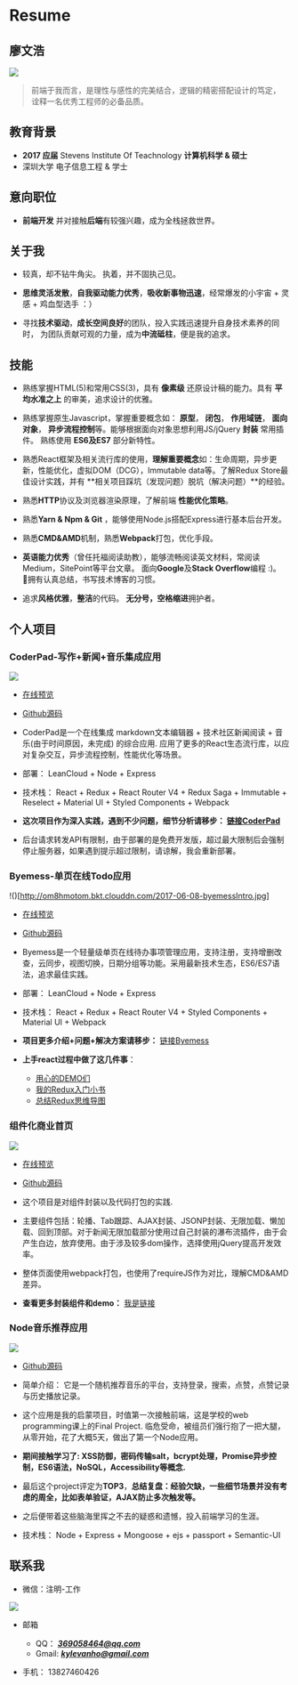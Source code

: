 # Resume
## 廖文浩

![](http://om8hmotom.bkt.clouddn.com/2017-06-08-github_avatar-1.png)


> 前端于我而言，是理性与感性的完美结合，逻辑的精密搭配设计的笃定， 
诠释一名优秀工程师的必备品质。

## 教育背景
- **2017 应届** Stevens Institute Of Teachnology **计算机科学 & 硕士**       
- 深圳大学 电子信息工程 & 学士

## 意向职位
- **前端开发** 并对接触**后端**有较强兴趣，成为全栈拯救世界。

## 关于我
- 较真，却不钻牛角尖。 执着，并不固执己见。 

- **思维灵活发散**，**自我驱动能力优秀**，**吸收新事物迅速**，经常爆发的小宇宙 + 灵感 + 鸡血型选手 ：）

- 寻找**技术驱动**，**成长空间良好**的团队，投入实践迅速提升自身技术素养的同时， 
为团队贡献可观的力量，成为**中流砥柱**，便是我的追求。

## 技能
- 熟练掌握HTML(5)和常用CSS(3)，具有 **像素级** 还原设计稿的能力。具有 **平均水准之上** 的审美，追求设计的优雅。

- 熟练掌握原生Javascript，掌握重要概念如： **原型**， **闭包**， **作用域链**， **面向对象**， **异步流程控制**等。能够根据面向对象思想利用JS/jQuery **封装** 常用插件。 熟练使用 **ES6及ES7** 部分新特性。

- 熟悉React框架及相关流行库的使用，**理解重要概念**如：生命周期，异步更新，性能优化，虚拟DOM（DCG），Immutable data等。了解Redux Store最佳设计实践，并有 **相关项目踩坑（发现问题）脱坑（解决问题）**的经验。

- 熟悉**HTTP**协议及浏览器渲染原理，了解前端 **性能优化策略**。

- 熟悉**Yarn & Npm & Git** ，能够使用Node.js搭配Express进行基本后台开发。

- 熟悉**CMD&AMD**机制，熟悉**Webpack**打包，优化手段。

- **英语能力优秀**（曾任托福阅读助教），能够流畅阅读英文材料，常阅读Medium，SitePoint等平台文章。 面向**Google**及**Stack Overflow**编程 :)。 拥有认真总结，书写技术博客的习惯。

- 追求**风格优雅**，**整洁**的代码。 **无分号，空格缩进**拥护者。


## 个人项目

### CoderPad-写作+新闻+音乐集成应用

![](http://om8hmotom.bkt.clouddn.com/2017-06-08-coderpad%E5%89%AF%E6%9C%AC-1.jpg)

- [在线预览](http://coderpad.leanapp.cn)

- [Github源码](https://github.com/kylewh/Coderpad)

- CoderPad是一个在线集成 markdown文本编辑器 + 技术社区新闻阅读 + 音乐(由于时间原因，未完成) 的综合应用. 应用了更多的React生态流行库，以应对复杂交互，异步流程控制，性能优化等场景。

- 部署： LeanCloud + Node + Express

- 技术栈： React + Redux + React Router V4 + Redux Saga + Immutable + Reselect + Material UI + Styled Components + Webpack

- **这次项目作为深入实践，遇到不少问题，细节分析请移步： [链接CoderPad](https://kylewh.github.io/2017/06/07/%F0%9F%93%9DCoderPad-%E5%9F%BA%E4%BA%8EReact%E5%85%A8%E5%AE%B6%E6%A1%B6%E5%86%99%E4%BD%9C-%E6%96%B0%E9%97%BB%E4%B8%80%E4%BD%93%E7%BB%BC%E5%90%88%E5%BA%94%E7%94%A8%E7%9A%84%E5%AE%9E%E8%B7%B5%E6%80%BB%E7%BB%93/)**

- 后台请求转发API有限制，由于部署的是免费开发版，超过最大限制后会强制停止服务器，如果遇到提示超过限制，请谅解，我会重新部署。

### Byemess-单页在线Todo应用

!()[http://om8hmotom.bkt.clouddn.com/2017-06-08-byemessIntro.jpg]

- [在线预览](http://byemess.leanapp.cn)

- [Github源码](https://github.com/kylewh/NoMess)

- Byemess是一个轻量级单页在线待办事项管理应用，支持注册，支持增删改查，云同步，视图切换，日期分组等功能。采用最新技术生态，ES6/ES7语法，追求最佳实践。

- 部署： LeanCloud + Node + Express

- 技术栈： React + Redux + React Router V4 + Styled Components + Material UI + Webpack

- **项目更多介绍+问题+解决方案请移步：** [链接Byemess](https://kylewh.github.io/2017/05/03/Byemess-%E5%9F%BA%E4%BA%8EReact-redux%E7%9A%84%E5%9C%A8%E7%BA%BFTodo%E5%BA%94%E7%94%A8/)

- **上手react过程中做了这几件事**： 
  - [用心的DEMO们](https://github.com/kylewh/Dive_Into_React_Redux)
  - [我的Redux入门小书](https://kylewh.github.io/2017/04/21/%E6%88%91%E7%9A%84%E7%AC%AC%E4%B8%80%E6%9C%ACredux%E5%B0%8F%E4%B9%A6/)
  - [总结Redux思维导图](https://kylewh.github.io/2017/04/21/Redux%E5%B0%8F%E4%B9%A6%E7%B3%BB%E5%88%97-Redux%E6%80%9D%E7%BB%B4%E5%AF%BC%E5%9B%BE/)


### 组件化商业首页

![](http://om8hmotom.bkt.clouddn.com/2017-06-08-webpackDemo.jpg)

- [在线预览](https://kylewh.github.io/IntoFrontEnd/demo%26%E5%B0%81%E8%A3%85/requireJS%26webpack%E5%8D%95%E9%A1%B5%E6%89%93%E5%8C%85sample/webpack_sample/index.html)

- [Github源码](https://github.com/kylewh/IntoFrontEnd/tree/master/demo%26%E5%B0%81%E8%A3%85/requireJS%26webpack%E5%8D%95%E9%A1%B5%E6%89%93%E5%8C%85sample)

- 这个项目是对组件封装以及代码打包的实践.
- 主要组件包括：轮播、Tab跟踪、AJAX封装、JSONP封装、无限加载、懒加载、回到顶部。对于新闻无限加载部分使用过自己封装的瀑布流插件，由于会产生白边，放弃使用。由于涉及较多dom操作，选择使用jQuery提高开发效率。
- 整体页面使用webpack打包，也使用了requireJS作为对比，理解CMD&AMD差异。
- **查看更多封装组件和demo：** [我是链接](https://github.com/kylewh/IntoFrontEnd/tree/master/demo%26%E5%B0%81%E8%A3%85)

### Node音乐推荐应用

![](http://om8hmotom.bkt.clouddn.com/2017-06-08-104625.jpg)

- [Github源码](https://github.com/kylewh/Music_Recommendation_CS546_2016)

- 简单介绍： 它是一个随机推荐音乐的平台，支持登录，搜索，点赞，点赞记录与历史播放记录。

- 这个应用是我的启蒙项目，时值第一次接触前端，这是学校的web programming课上的Final Project. 临危受命，被组员们强行抱了一把大腿，从零开始，花了大概5天，做出了第一个Node应用。

- **期间接触学习了: XSS防御，密码传输salt，bcrypt处理，Promise异步控制，ES6语法，NoSQL，Accessibility等概念.**

- 最后这个project评定为**TOP3**，**总结复盘：经验欠缺，一些细节场景并没有考虑的周全，比如表单验证，AJAX防止多次触发等。**

- 之后便带着这些脑海里挥之不去的疑惑和遗憾，投入前端学习的生涯。

- 技术栈： Node + Express + Mongoose + ejs + passport + Semantic-UI

## 联系我
- 微信：注明-工作

![](http://om8hmotom.bkt.clouddn.com/2017-06-08-204819.jpg)

- 邮箱
  - QQ：  ***369058464@qq.com***
  - Gmail:  ***kylevanho@gmail.com***

- 手机： 13827460426